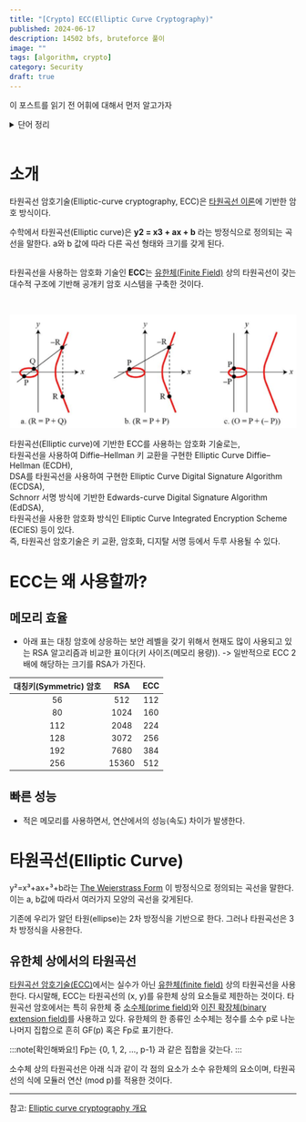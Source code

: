 ```yaml
---
title: "[Crypto] ECC(Elliptic Curve Cryptography)"
published: 2024-06-17
description: 14502 bfs, bruteforce 풀이
image: ""
tags: [algorithm, crypto]
category: Security
draft: true
---
```


이 포스트를 읽기 전 어휘에 대해서 먼저 알고가자

<details>
<summary>단어 정리</summary>

<!-- summary 아래 한칸 공백 두어야함 -->
* [타원곡선(Elliptic curve)](http://kowon.dongseo.ac.kr/~lbg/web_lecture/it/lec5/lec5.htm)
  * 실수 위에서의 타원곡선은 a와 b가 고정된 실수일 경우에 방정식 y2=x3+ax+b 을 만족하는 (x, y)점들의  집합을 의미
* [디지털 서명](https://ko.wikipedia.org/wiki/디지털서명)
  * 네트워크에서 송신자의 신원을 증명하는 방법
* [암호화](https://ko.wikipedia.org/wiki/암호화)
  * 특별한 지식을 소유한 사람들을 제외하고는 누구든지 읽어볼 수 없도록 알고리즘을 이용하여 정보(평문을 가리킴)를 전달하는 과정
* [암호기술](https://seed.kisa.or.kr/kisa/intro/EgovDefinition.do)
  * 암호기술은 중요한 정보를 읽기 어려운 값으로 변환하여 제 3자가 볼 수 없도록 하는 기술입니다. 암호기술의 안전성은 수학적인 원리에 기반하며, 보안에 있어서 중요한 정보를 직접적으로 보호하는 원천기술
* [암호학에서의 키(KEY)](https://www.cloudflare.com/ko-kr/learning/ssl/what-is-a-cryptographic-key/)
  * 암호 알고리즘과 함께 사용되는 키로 기밀성이 유지되어야 하는 모든 암호키(대칭키, 개인키 등)와 보안매개변수(씨드, 초기값 등)
* [Diffie–Hellman(디피-헬먼)](https://velog.io/@jungbumwoo/%EB%94%94%ED%94%BC-%ED%97%AC%EB%A8%BC-DH-key-Diffie-Hellman-protocol-%EC%9D%B4%EB%9E%80)
  * Diffie-Hellman protocol, DH protocol 은 공개 키를 분배 하는 방안
* [DSA(또는 DSS:Digital Signature Standard)](https://sidneywl2018.tistory.com/52)
  *  미국 정부에의해 공식적으로 승인된 전자서명 기법이다. 가장 대중화 되어있고 이 알고리즘을 Digital Signature Algorithm(DSA) 이라고 부른다.
* [공개키 암호화 알고리즘](https://www.veritas.com/ko/kr/information-center/rsa-encryption)
  * 발신자와 수신자가 서로 다른 키를 사용하여 데이터를 암호화하고 복호화하는 비대칭 알고리즘
*  [RSA 암호화](https://www.veritas.com/ko/kr/information-center/rsa-encryption)
   * RSA는 가장 대표적으로 사용되는 공개 키 알고리즘

</details>

<br>

# 소개

타원곡선 암호기술(Elliptic-curve cryptography, ECC)은 [타원곡선 이론](https://ko.wikipedia.org/wiki/타원곡선)에 기반한 암호 방식이다.

수학에서 타원곡선(Elliptic curve)은 **y2 = x3 + ax + b** 라는 방정식으로 정의되는 곡선을 말한다.
a와 b 값에 따라 다른 곡선 형태와 크기를 갖게 된다. <br> <br>

타원곡선을 사용하는 암호화 기술인 **ECC**는 [유한체(Finite Field)](https://en.wikipedia.org/wiki/Finite_field) 상의 타원곡선이 갖는 대수적 구조에 기반해 공개키 암호 시스템을 구축한 것이다.

<br>



<!-- <img src="./Elliptic-curve_example.png" alt="Elliptic-curve"></img>-->
![타원곡선](./Elliptic-curve_example.png)

타원곡선(Elliptic curve)에 기반한 ECC를 사용하는 암호화 기술로는,<br>
타원곡선을 사용하여 Diffie–Hellman 키 교환을 구현한 Elliptic Curve Diffie–Hellman (ECDH), <br>
DSA를 타원곡선을 사용하여 구현한 Elliptic Curve Digital Signature Algorithm (ECDSA), <br>
Schnorr 서명 방식에 기반한 Edwards-curve Digital Signature Algorithm (EdDSA), <br>
타원곡선을 사용한 암호화 방식인 Elliptic Curve Integrated Encryption Scheme (ECIES) 등이 있다. <br>
즉, 타원곡선 암호기술은 키 교환, 암호화, 디지탈 서명 등에서 두루 사용될 수 있다.


# ECC는 왜 사용할까? 

## **메모리 효율**
  * 아래 표는 대칭 암호에 상응하는 보안 레벨을 갖기 위해서 현재도 많이 사용되고 있는 RSA 알고리즘과 비교한 표이다(키 사이즈(메모리 용량)).  -> 일반적으로 ECC 2배에 해당하는 크기를 RSA가 가진다.

| 대칭키(Symmetric) 암호 | 	RSA  | 	ECC |
|:-----------------:|:-----:|:----:|
|        56         | 	512  | 	112 |
|        80         | 	1024 | 	160 |
|        112        | 2048  | 224  |
|        128        | 3072  | 256  |
|        192        | 7680  | 384  |
|        256        | 15360 | 512  |

## **빠른 성능**
  * 적은 메모리를 사용하면서, 연산에서의 성능(속도) 차이가 발생한다.


# 타원곡선(Elliptic Curve)
y²=x³+ax+³+b라는 [The Weierstrass Form](https://crypto.stanford.edu/pbc/notes/elliptic/weier.html) 이 방정식으로 정의되는 곡선을 말한다.
이는 a, b값에 따라서 여러가지 모양의 곡선을 갖게된다.

기존에 우리가 알던 타원(ellipse)는 2차 방정식을 기반으로 한다. 그러나 타원곡선은 3차 방정식을 사용한다.

## 유한체 상에서의 타원곡선
[타원곡선 암호기술(ECC)](#소개)에서는 실수가 아닌 [유한체(finite field)](#유한체) 상의 타원곡선을 사용한다.
다시말해, ECC는 타원곡선의 (x, y)를 유한체 상의 요소들로 제한하는 것이다.
타원곡선 암호에서는 특히 유한체 중 [소수체(prime field)](https://velog.io/@wansook0316/Finite-Field)와 [이진 확장체(binary extension field)]()를 사용하고 있다.
유한체의 한 종류인 소수체는 정수를 소수 p로 나눈 나머지 집합으로 흔히 GF(p) 혹은 Fp로 표기한다.

:::note[확인해봐요!]
Fp는 {0, 1, 2, ..., p-1} 과 같은 집합을 갖는다.
:::

소수체 상의 타원곡선은 아래 식과 같이 각 점의 요소가 소수 유한체의 요소이며,
타원곡선의 식에 모듈러 연산 (mod p)를 적용한 것이다.

----------------

<!--
ECC는 크게 Prime Curve 혹은 Binary Curve 상에서 정의될 수 있는데, 위에서 설명한 소수체 상에서 정의되는 것을 Prime Curve라 하고, GF(2m) 으로 표현되는 이진 확장 유한체 상에서 정의되는 것을 Binary Curve라 한다.

실수의 타원곡선이 연속적이고 무한한 범위를 갖는 반면, ECC에서 사용하는 타원곡선은 소수체(GF(p)) 혹은 이진 확장 유한체(GF(2m))를 사용하여 점들이 유한하면서 불연속적인 정수값을 갖게 된다. Prime Curve를 사용하는 ECC에서 타원곡선은 E: y2 = x3 + ax + b (mod p) 와 같이 정의된다. 예를 들어, p = 71 인 유한체(F71) 상에서 타원곡선 E: y2 = x3 + 7을 사용한다면, x = 11 일 때, y2 = 113 + 7 (mod 71) = 1338 mod 71 = 60 이 된다. 이때, y2 = 60 (mod 71)을 구하기 위해, 1부터 70까지 순차적으로 y에 대입(전수조사)해 보면, y가 29와 42일 때 60이 나오는 것을 알 수 있다. 아래 그림은 타원곡선 y2 = x3 + 7을 사용할 때, 소수 p가 71인 유한체에서 사용되는 전체 포인트들을 표시한 것이다. 여기서 Fp 상의 타원곡선은 실수에서와 마찬가지로 아벨군의 조건들을 만족한다.

유한체 상의 타원곡선은 연산에서 항상 모듈러 연산(mod p)을 적용하기 때문에, x, y 값이 p-1 보다 크면 모듈러 연산을 통해 나머지 값을 구하게 된다. 또한, 연산에서 음수값이 나오면, 이는 다시 해당 음수값에 상응하는 양수값으로 변환하여 사용한다. 이러한 모듈러 연산으로 인해, 유한체 상의 타원곡선은 x축에 대칭인 -y 값을 갖지 않고, 양수로 변환된 값을 갖는다. 즉, 그래프 상에서 y는 모두 양수이고 중간 지점의 y값을 기준으로 대칭인 모양을 갖는다


## 타원곡선 이산 로그 문제
이산 로그 문제(DLP)는 이산 거듭 제곱의 역으로, ga (mod p) ≡ b 에서 g와 b가 주어졌을 때 a를 구하는 문제이다. ga (mod p)를 계산하는 이산 거듭 제곱은 쉽지만, g와 b만 주어졌을 때 a를 구하기는 매우 어렵다는 점에서 이산 로그 문제는 일방향 함수로 사용된다.

타원곡선 이산 로그 문제(Elliptic Curve Discrete Logarithm Problem, ECDLP)는 타원곡선에서의 이산 로그 문제를 일컫는 것으로, nP = X에서 P와 X를 알고 있을 때 n을 구하는 문제이다. 타원곡선의 스칼라 곱셈에 의해 nP를 빠르게 계산할 수 있지만, 반대로 n을 찾아내는 것은 매우 어렵다는 점에서 ECDLP는 DLP와 같이 일방향 함수로 사용된다. ECDLP는 이산 로그 문제를 타원곡선에 적용한 것으로 통상적으로 포인트 나눗셈 문제라고 부르지 않고 기존 암호시스템의 관습에 따라 타원곡선 이산 로그 문제라고 부른다.

타원곡선에서 스칼라 곱셈은 Double-and-Add 방법과 같은 알고리즘을 사용하여 빠르게 계산될 수 있다. Double-and-Add 방법은 nP에서 n을 이진수로 변환하고, 각 비트를 체크하면서 포인트 더블링과 포인트 덧셈을 하면서 nP 값을 빠르게 계산하는 방법이다.
-->
참고: [Elliptic curve cryptography 개요](http://cryptostudy.xyz/crypto/article/3-ECC-%ED%83%80%EC%9B%90%EA%B3%A1%EC%84%A0%EC%95%94%ED%98%B8)
